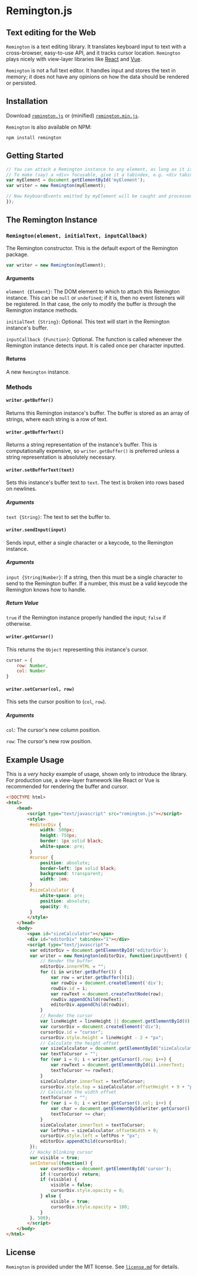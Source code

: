 # Remington.js
## Text editing for the Web

`Remington` is a text editing library. It translates keyboard input to text with a cross-browser, easy-to-use API, and it tracks cursor location. `Remington` plays nicely with view-layer libraries like [React](https://reactjs.org) and [Vue](https://vuejs.org).

`Remington` is not a full text editor. It handles input and stores the text in memory; it does not have any opinions on how the data should be rendered or persisted.

## Installation
Download [`remington.js`](https://jdormit.github.io/remington/remington.js) or (minified) [`remington.min.js`](https://jdormit.github.io/remington/remington.min.js).

`Remington` is also available on NPM:

`npm install remington`

## Getting Started
```javascript
// You can attach a Remington instance to any element, as long as it is focusable.
// To make (say) a <div> focusable, give it a tabindex, e.g. <div tabindex="1"></div>
var myElement = document.getElementById('myElement');
var writer = new Remington(myElement);

// Now KeyboardEvents emitted by myElement will be caught and processed by Remington
});
```
## The Remington Instance
### `Remington(element, initialText, inputCallback)`
The Remington constructor. This is the default export of the Remington package.

```javascript
var writer = new Remington(myElement);
```

#### Arguments
`element {Element}`: The DOM element to which to attach this Remington instance. This can be `null` or `undefined`; if it is, then no event listeners will be registered. In that case, the only to modify the buffer is through the Remington instance methods.

`initialText {String}`: Optional. This text will start in the Remington instance's buffer.

`inputCallback {Function}`: Optional. The function is called whenever the Remington instance detects input. It is called once per character inputted.

#### Returns
A new `Remington` instance.

### Methods
#### `writer.getBuffer()`
Returns this Remington instance's buffer. The buffer is stored as an array of strings, where each string is a row of text.

#### `writer.getBufferText()`
Returns a string representation of the instance's buffer. This is computationally expensive, so `writer.getBuffer()` is preferred unless a string representation is absolutely necessary.

#### `writer.setBufferText(text)`
Sets this instance's buffer text to `text`. The text is broken into rows based on newlines.

##### Arguments
`text {String}`: The text to set the buffer to.

#### `writer.sendInput(input)`
Sends input, either a single character or a keycode, to the Remington instance.

##### Arguments
`input {String|Number}`: If a string, then this must be a single character to send to the Remington buffer. If a number, this must be a valid keycode the Remington knows how to handle.

##### Return Value
`true` if the Remington instance properly handled the input; `false` if otherwise.

#### `writer.getCursor()`
This returns the `Object` representing this instance's cursor.
```javascript
cursor = {
    row: Number,
    col: Number
}
```
#### `writer.setCursor(col, row)`
This sets the cursor position to (`col`, `row`).

##### Arguments
`col`: The cursor's new column position.

`row`: The cursor's new row position.

## Example Usage
This is a *very hacky* example of usage, shown only to introduce the library. For production use, a view-layer framework like React or Vue is recommended for rendering the buffer and cursor.

```html
<!DOCTYPE html>
<html>
    <head>
        <script type="text/javascript" src="remington.js"></script>
        <style>
         #editorDiv {
             width: 500px;
             height: 750px;
             border: 1px solid black;
             white-space: pre;
         }
         #cursor {
             position: absolute;
             border-left: 1px solid black;
             background: transparent;
             width: 1em;
         }
         #sizeCalculator {
             white-space: pre;
             position: absolute;
             opacity: 0;
         }
        </style>
    </head>
    <body>
        <span id="sizeCalculator"></span>
        <div id="editorDiv" tabindex="1"></div>
        <script type="text/javascript">
         var editorDiv = document.getElementById('editorDiv');
         var writer = new Remington(editorDiv, function(inputEvent) {
             // Render the buffer
             editorDiv.innerHTML = "";
             for (i in writer.getBuffer()) {
                 var row = writer.getBuffer()[i];
                 var rowDiv = document.createElement('div'); 
                 rowDiv.id = i;
                 var rowText = document.createTextNode(row);
                 rowDiv.appendChild(rowText);
                 editorDiv.appendChild(rowDiv);
             }
             // Render the cursor
             var lineHeight = lineHeight || document.getElementById(0).offsetHeight;
             var cursorDiv = document.createElement('div');
             cursorDiv.id = "cursor";
             cursorDiv.style.height = lineHeight - 2 + "px";
             // Calculate the height offset
             var sizeCalculator = document.getElementById("sizeCalculator");
             var textToCursor = "";
             for (var i = 0; i < writer.getCursor().row; i++) {
                 var rowText = document.getElementById(i).innerText;
                 textToCursor += rowText;
             }
             sizeCalculator.innerText = textToCursor;
             cursorDiv.style.top = sizeCalculator.offsetHeight + 9 + "px";
             // Calculate the width offset
             textToCursor = "";
             for (var i = 0; i < writer.getCursor().col; i++) {
                 var char = document.getElementById(writer.getCursor().row).innerText[i];
                 textToCursor += char;
             }
             sizeCalculator.innerText = textToCursor;
             var leftPos = sizeCalculator.offsetWidth + 9;
             cursorDiv.style.left = leftPos + "px";
             editorDiv.appendChild(cursorDiv);
         });
         // Hacky blinking cursor
         var visible = true;
         setInterval(function() {
             var cursorDiv = document.getElementById('cursor');
             if (!cursorDiv) return;
             if (visible) {
                 visible = false;
                 cursorDiv.style.opacity = 0;
             } else {
                 visible = true;
                 cursorDiv.style.opacity = 100;
             }
         }, 500);
        </script>
    </body>
</html>
```

## License
`Remington` is provided under the MIT license. See [`license.md`](./license.md) for details.
